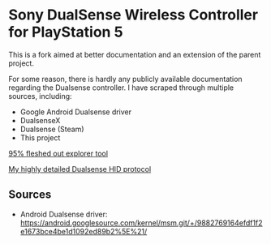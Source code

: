 # Sony DualSense Wireless Controller for PlayStation 5

This is a fork aimed at better documentation and an extension of the parent project.

For some reason, there is hardly any publicly available documentation regarding
the Dualsense controller. I have scraped through multiple sources, including:
- Google Android Dualsense driver
- DualsenseX
- Dualsense (Steam)
- This project

[95% fleshed out explorer tool](https://PeriodicSeizures.github.io/dualsense/dualsense-explorer.html)

[My highly detailed Dualsense HID protocol](https://PeriodicSeizures.github.io/dualsense/protocol.html)

## Sources
- Android Dualsense driver: https://android.googlesource.com/kernel/msm.git/+/9882769164efdf1f2e1673bce4be1d1092ed89b2%5E%21/

